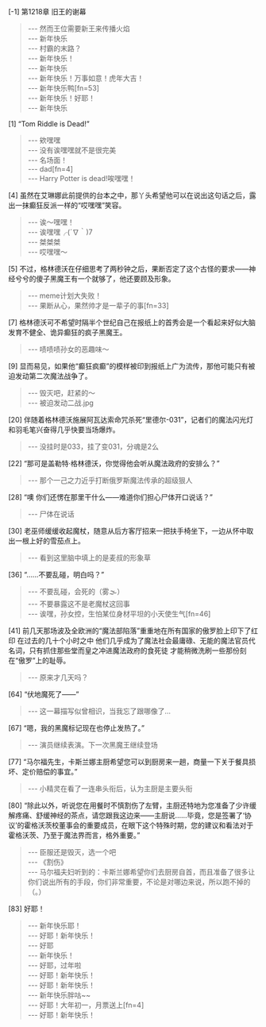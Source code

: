 
[-1] 第1218章 旧王的谢幕
>--- 然而王位需要新王来传播火焰<br>
>--- 新年快乐<br>
>--- 村霸的末路？<br>
>--- 新年快乐！<br>
>--- 新年快乐<br>
>--- 新年快乐！万事如意！虎年大吉！<br>
>--- 新年快乐鸭[fn=53]<br>
>--- 新年快乐！好耶！<br>
>--- 新年快乐<br>

[1] “Tom Riddle is Dead!”
>--- 欸嘿嘿<br>
>--- 没有诶嘿嘿就不是很完美<br>
>--- 名场面！<br>
>--- dad[fn=4]<br>
>--- Harry Potter is dead!唉嘿嘿！<br>

[4] 虽然在艾琳娜此前提供的台本之中，那丫头希望他可以在说出这句话之后，露出一抹癫狂反派一样的“哎嘿嘿”笑容。
>--- 诶～嘿嘿！<br>
>--- 诶嘿嘿╭(´∇｀)7<br>
>--- 桀桀桀<br>
>--- 哎嘿嘿～<br>

[5] 不过，格林德沃在仔细思考了两秒钟之后，果断否定了这个古怪的要求——神经兮兮的傻子黑魔王有一个就够了，他还要顾及形象。
>--- meme计划大失败！<br>
>--- 果断从心，果然帅才是一辈子的事[fn=33]<br>

[7] 格林德沃可不希望时隔半个世纪自己在报纸上的首秀会是一个看起来好似大脑发育不健全、诡异癫狂的疯子黑魔王。
>--- 啧啧啧孙女的恶趣味～<br>

[9] 显而易见，如果他“癫狂疯癫”的模样被印到报纸上广为流传，那他可能只有被迫发动第二次魔法战争了。
>--- 毁灭吧，赶紧的～<br>
>--- 被迫发动二战.jpg<br>

[20] 伴随着格林德沃施展阿瓦达索命咒杀死“里德尔-031”，记者们的魔法闪光灯和羽毛笔兴奋得几乎快要当场爆炸。
>--- 没挂时是033，挂了变031，分魂是2么<br>

[22] “那可是盖勒特·格林德沃，你觉得他会听从魔法政府的安排么？”
>--- 那个一己之力近乎打断俄罗斯魔法传承的超级狠人<br>

[28] “噢 你们还愣在那里干什么——难道你们担心尸体开口说话？”
>--- 尸体在说话<br>

[30] 老巫师缓缓收起魔杖，随意从后方客厅招来一把扶手椅坐下，一边从怀中取出一根上好的雪茄点上。
>--- 看到这里脑中填上的是麦叔的形象草<br>

[36] “……不要乱碰，明白吗？”
>--- 不要乱碰，会死的（雾🌫️）<br>
>--- 不要暴露这不是老魔杖这回事<br>
>--- 诶嘿，孙女控，生怕某位身材平坦的小天使生气[fn=46]<br>

[41] 前几天那场波及全欧洲的“魔法部陷落”重重地在所有国家的傲罗脸上印下了红印 在过去的几十个小时之中 他们几乎成为了魔法社会最庸碌、无能的魔法官员代名词，只有抓住那些堂而皇之冲进魔法政府的食死徒 才能稍微洗刷一些那份刻在“傲罗”上的耻辱。
>--- 原来才几天吗？<br>

[64] “伏地魔死了——”
>--- 这一幕描写似曾相识，当我忘了跟哪像了...<br>

[67] “嗯，我的黑魔标记现在也停止发热了。”
>--- 演员继续表演。下一次黑魔王继续登场<br>

[77] “马尔福先生，卡斯兰娜主厨希望您可以到厨房来一趟，商量一下关于餐具损坏、定价赔偿的事宜。”
>--- 小精灵在看了一连串头衔后，认为主厨是主要头衔<br>

[80] “除此以外，听说您在用餐时不慎割伤了左臂，主厨还特地为您准备了少许缓解疼痛、舒缓神经的茶点，请您跟我这边来——主厨说……毕竟，您是签署了‘协议’的霍格沃茨校董事会的重要成员，在眼下这个特殊时期，您的建议和看法对于霍格沃茨、乃至于魔法界而言，格外重要。”
>--- 臣服还是毁灭，选一个吧<br>
>--- 《割伤》<br>
>--- 马尔福夫妇听到的：卡斯兰娜希望你们去厨房自首，而且准备了很多让你们说出所有的手段，你们非常重要，不论是对哪边来说，所以跑不掉的（。）<br>

[83] 好耶！
>--- 新年快乐耶！<br>
>--- 好耶！新年快乐！<br>
>--- 好耶<br>
>--- 新年快乐！<br>
>--- 好耶，过年啦<br>
>--- 好耶！新年快乐！<br>
>--- 好耶！新年快乐！<br>
>--- 新年快乐胖咕~~<br>
>--- 好耶！大年初一，月票送上[fn=4]<br>
>--- 好耶！新年快乐！<br>
